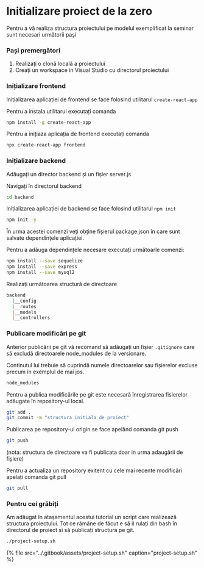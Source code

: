 # Initializare proiect de la zero

Pentru a vă realiza structura proiectului pe modelul exemplificat la seminar sunt necesari următorii pași

### Pași premergători

1. Realizați o clonă locală a proiectului
2. Creați un workspace in Visual Studio cu directorul proiectului

### Inițializare frontend

Inițializarea aplicației de frontend se face folosind utilitarul `create-react-app`

Pentru a instala utilitarul executați comanda

```bash
npm install -g create-react-app        
```

Pentru a inițiaza aplicația de frontend executați comanda

```bash
npx create-react-app frontend
```

### Inițializare backend

Adăugați un director backend și un fișier server.js

Navigați în directorul backend

```bash
cd backend
```

Inițializarea aplicației de backend se face folosind utilitarul `npm init` 

```bash
npm init -y
```

În urma acestei comenzi veți obține fișierul package.json în care sunt salvate dependințele aplicației.

Pentru a adăuga dependințele necesare executați următoarle comenzi:

```bash
npm install --save sequelize
npm install --save express
npm install --save mysql2
```

Realizați următoarea structură de directoare

```bash
backend
  |__config
  |__routes
  |__models
  |__controllers
```

### Publicare modificări pe git

Anterior publicării pe git vă recomand să adăugați un fișier `.gitignore` care să excludă directoarele node\_modules de la versionare. 

Continutul lui trebuie să cuprindă numele directoarelor sau fișierelor excluse precum în exemplul de mai jos.

```bash
node_modules
```

Pentru a publica modificările pe git este necesară înregistrarea fisierelor adăugate în repository-ul local.

```bash
git add .
git commit -m "structura initiala de proiect"
```

Publicarea pe repository-ul origin se face apelând comanda git push

```bash
git push
```

\(nota: structura de directoare va fi publicata doar in urma adaugării de fișiere\)

Pentru a actualiza un repository exitent cu cele mai recente modificări apelați comanda git pull

```bash
git pull
```

### Pentru cei grăbiți

Am adăugat în atașamentul acestui tutorial un script care realizează structura proiectului. Tot ce rămâne de făcut e să il rulați din bash în directorul de proiect și să publicați structura pe git.

```bash
./project-setup.sh
```

{% file src="../.gitbook/assets/project-setup.sh" caption="project-setup.sh" %}

